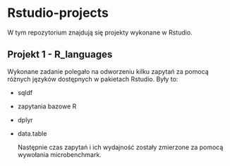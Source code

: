 # Rstudio-projects
W tym repozytorium znajdują się projekty wykonane w Rstudio. 
## Projekt 1 - R_languages
Wykonane zadanie polegało na odworzeniu kilku zapytań za pomocą różnych języków dostępnych w pakietach Rstudio. 
Były to:
- sqldf
- zapytania bazowe R
- dplyr
- data.table

  Następnie czas zapytań i ich wydajność zostały zmierzone za pomocą wywołania microbenchmark. 
